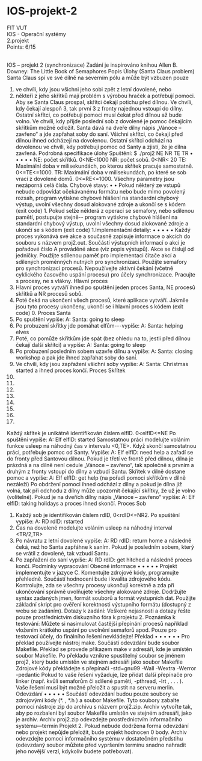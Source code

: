 # IOS-projekt-2

FIT VUT <br />
IOS - Operační systémy <br />
2.projekt <br />
Points: 6/15 <br /><br />


IOS – projekt 2 (synchronizace)
Zadání je inspirováno knihou Allen B. Downey: The Little Book of Semaphores
Popis Úlohy (Santa Claus problem)
Santa Claus spí ve své dílně na severním pólu a může být vzbuzen pouze
1. ve chvíli, kdy jsou všichni jeho sobi zpět z letní dovolené, nebo
2. někteří z jeho skřítků mají problém s výrobou hraček a potřebují pomoci.
Aby se Santa Claus prospal, skřítci čekají potichu před dílnou. Ve chvíli, kdy čekají alespoň 3, tak
první 3 z fronty najednou vstoupí do dílny. Ostatní skřítci, co potřebují pomoci musí čekat před dílnou
až bude volno.
Ve chvíli, kdy přijde poslední sob z dovolené je pomoc čekajícím skřítkům možné odložit. Santa dává
na dveře dílny nápis „Vánoce – zavřeno“ a jde zapřahat soby do saní. Všichni skřítci, co čekají před
dílnou ihned odcházejí na dovolenou. Ostatní skřítci odchází na dovolenou ve chvíli, kdy potřebují
pomoc od Santy a zjistí, že je dílna zavřená.
Podrobná specifikace úlohy
Spuštění:
$ ./proj2 NE NR TE TR
•
•
•
•
•
NE: počet skřítků. 0<NE<1000
NR: počet sobů. 0<NR< 20
TE: Maximální doba v milisekundách, po kterou skřítek pracuje samostatně. 0<=TE<=1000.
TR: Maximální doba v milisekundách, po které se sob vrací z dovolené domů. 0<=RE<=1000.
Všechny parametry jsou nezáporná celá čísla.
Chybové stavy:
•
•
Pokud některý ze vstupů nebude odpovídat očekávanému formátu nebo bude mimo povolený
rozsah, program vytiskne chybové hlášení na standardní chybový výstup, uvolní všechny dosud
alokované zdroje a ukončí se s kódem (exit code) 1.
Pokud selže některá z operací se semafory, nebo sdílenou pamětí, postupujte stejně-- program
vytiskne chybové hlášení na standardní chybový výstup, uvolní všechny dosud alokované
zdroje a ukončí se s kódem (exit code) 1.Implementační detaily:
•
•
•
•
•
Každý proces vykonává své akce a současně zapisuje informace o akcích do souboru s názvem
proj2.out. Součástí výstupních informací o akci je pořadové číslo A prováděné akce (viz popis
výstupů). Akce se číslují od jedničky.
Použijte sdílenou paměť pro implementaci čítače akcí a sdílených proměnných nutných pro
synchronizaci.
Použijte semafory pro synchronizaci procesů.
Nepoužívejte aktivní čekání (včetně cyklického časového uspání procesu) pro účely
synchronizace.
Pracujte s procesy, ne s vlákny.
Hlavní proces
1. Hlavní proces vytváří ihned po spuštění jeden proces Santa, NE procesů skřítků a NR procesů
sobů.
2. Poté čeká na ukončení všech procesů, které aplikace vytváří. Jakmile jsou tyto procesy
ukončeny, ukončí se i hlavní proces s kódem (exit code) 0.
Proces Santa
1. Po spuštění vypíše: A: Santa: going to sleep
2. Po probuzení skřítky jde pomáhat elfům---vypíše: A: Santa: helping elves
3. Poté, co pomůže skřítkům jde spát (bez ohledu na to, jestli před dílnou čekají další skřítci)
a vypíše: A: Santa: going to sleep
4. Po probuzení posledním sobem uzavře dílnu a vypíše: A: Santa: closing workshop
a pak jde ihned zapřahat soby do saní.
5. Ve chvíli, kdy jsou zapřažení všichni soby vypíše: A: Santa: Christmas started
a ihned proces končí.
Proces Skřítek
1.
2.
3.
4.
5.
6.
7.
8.
Každý skřítek je unikátně identifikován číslem elfID. 0<elfID<=NE
Po spuštění vypíše: A: Elf elfID: started
Samostatnou práci modelujte voláním funkce usleep na náhodný čas v intervalu <0,TE>.
Když skončí samostatnou práci, potřebuje pomoc od Santy. Vypíše: A: Elf elfID: need help
a zařadí se do fronty před Santovou dílnou.
Pokud je třetí ve frontě před dílnou, dílna je prázdná a na dílně není cedule „Vánoce – zavřeno“,
tak společně s prvním a druhým z fronty vstoupí do dílny a vzbudí Santu.
Skřítek v dílně dostane pomoc a vypíše: A: Elf elfID: get help (na pořadí pomoci skřítkům v
dílně nezáleží)
Po obdržení pomoci ihned odchází z dílny a pokud je dílna již volná, tak při odchodu z dílny
může upozornit čekající skřítky, že už je volno (volitelné).
Pokud je na dveřích dílny nápis „Vánoce – zavřeno“ vypíše: A: Elf elfID: taking holidays
a proces ihned skončí.
Proces Sob
1. Každý sob je identifikován číslem rdID, 0<rdID<=NR2. Po spuštění vypíše: A: RD rdID: rstarted
3. Čas na dovolené modelujte voláním usleep na náhodný interval <TR/2,TR>
4. Po návratu z letní dovolené vypíše: A: RD rdID: return home
a následně čeká, než ho Santa zapřáhne k saním. Pokud je posledním sobem, který se vrátil z
dovolené, tak vzbudí Santu.
5. Po zapřažení do saní vypíše: A: RD rdID: get hitched
a následně proces končí.
Podmínky vypracování
Obecné informace
•
•
•
•
•
Projekt implementujte v jazyce C. Komentujte zdrojové kódy, programujte přehledně. Součástí
hodnocení bude i kvalita zdrojového kódu.
Kontrolujte, zda se všechny procesy ukončují korektně a zda při ukončování správně uvolňujete
všechny alokované zdroje.
Dodržujte syntax zadaných jmen, formát souborů a formát výstupních dat. Použijte základní
skript pro ověření korektnosti výstupního formátu (dostupný z webu se zadáním).
Dotazy k zadání: Veškeré nejasnosti a dotazy řešte pouze prostřednictvím diskuzního fóra k
projektu 2.
Poznámka k testování: Můžete si nasimulovat častější přepínání procesů například vložením
krátkého uspání po uvolnění semaforů apod. Pouze pro testovací účely, do finálního řešení
nevkládejte!
Překlad
•
•
•
•
•
•
Pro překlad používejte nástroj make. Součástí odevzdání bude soubor Makefile.
Překlad se provede příkazem make v adresáři, kde je umístěn soubor Makefile.
Po překladu vznikne spustitelný soubor se jménem proj2, který bude umístěn ve stejném
adresáři jako soubor Makefile
Zdrojové kódy překládejte s přepínači -std=gnu99 -Wall -Wextra -Werror -pedantic
Pokud to vaše řešení vyžaduje, lze přidat další přepínače pro linker (např. kvůli semaforům či
sdílené paměti, -pthread, -lrt , . . . ).
Vaše řešení musí být možné přeložit a spustit na serveru merlin.
Odevzdání
•
•
•
•
•
Součástí odevzdání budou pouze soubory se zdrojovými kódy (*. , *.h ) a soubor Makefile.
Tyto soubory zabalte pomocí nástroje zip do archivu s názvem proj2.zip.
Archiv vytvořte tak, aby po rozbalení byl soubor Makefile umístěn ve stejném adresáři, jako je
archiv.
Archiv proj2.zip odevzdejte prostřednictvím informačního systému—termín Projekt 2.
Pokud nebude dodržena forma odevzdání nebo projekt nepůjde přeložit, bude projekt hodnocen
0 body.
Archiv odevzdejte pomocí informačního systému v dostatečném předstihu (odevzdaný soubor
můžete před vypršením termínu snadno nahradit jeho novější verzí, kdykoliv budete
potřebovat).
